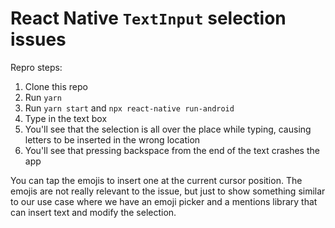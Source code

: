 # React Native `TextInput` selection issues

Repro steps:

1. Clone this repo
2. Run `yarn`
3. Run `yarn start` and `npx react-native run-android`
4. Type in the text box
5. You'll see that the selection is all over the place while typing, causing letters to be inserted in the wrong location
6. You'll see that pressing backspace from the end of the text crashes the app

You can tap the emojis to insert one at the current cursor position. The emojis are not really relevant to the issue, but just to show something similar to our use case where we have an emoji picker and a mentions library that can insert text and modify the selection.
